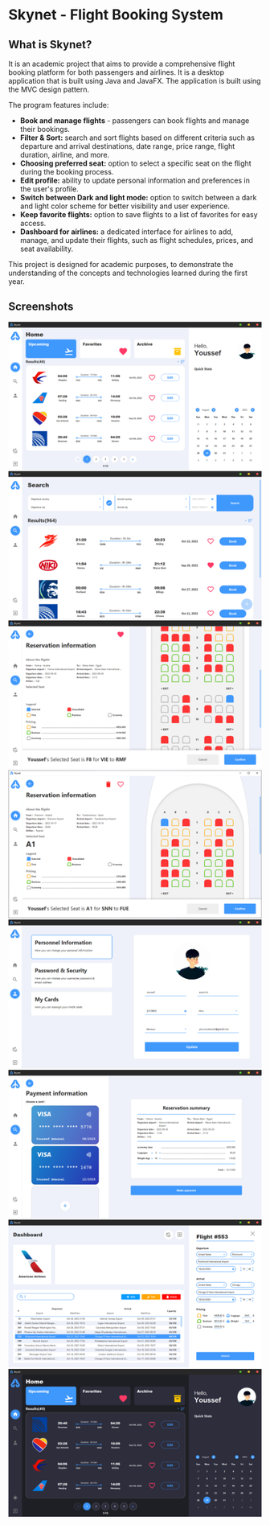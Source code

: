 # Skynet - Flight Booking System

## What is Skynet?
It is an academic project that aims to provide a comprehensive flight booking platform for both passengers and airlines. It is a desktop application that is built using Java and JavaFX. The application is built using the MVC design pattern.

The program features include:
- **Book and manage flights** - passengers can book flights and manage their bookings.
- **Filter & Sort:** search and sort flights based on different criteria such as departure and arrival destinations, date range, price range, flight duration, airline, and more.
- **Choosing preferred seat:** option to select a specific seat on the flight during the booking process.
- **Edit profile:** ability to update personal information and preferences in the user's profile.
- **Switch between Dark and light mode:** option to switch between a dark and light color scheme for better visibility and user experience.
- **Keep favorite flights:** option to save flights to a list of favorites for easy access.
- **Dashboard for airlines:** a dedicated interface for airlines to add, manage, and update their flights, such as flight schedules, prices, and seat availability.

This project is designed for academic purposes, to demonstrate the understanding of the concepts and technologies learned during the first year.

## Screenshots
![img.png](imgs/img_0.png)
![img_1.png](imgs/img_1.png)
![img_2.png](imgs/img_2.png)
![img_3.png](imgs/img_3.png)
![img_6.png](imgs/img_6.png)
![img_4.png](imgs/img_4.png)
![img_5.png](imgs/img_5.png)
![img.png](imgs/img.png)

